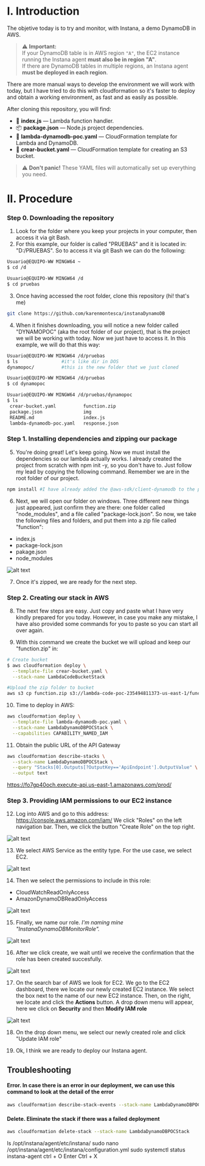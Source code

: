 # I. Introduction
The objetive today is to try and monitor, with Instana, a demo DynamoDB in AWS.

> ⚠️ **Important:**  
> If your DynamoDB table is in AWS region `"A"`, the EC2 instance running the Instana agent **must also be in region "A"**.  
> If there are DynamoDB tables in multiple regions, an Instana agent **must be deployed in each region**.

There are more manual ways to develop the environment we will work with today, but I have tried to do this with cloudformation so it's faster to deploy and obtain a working environment, as fast and as easily as possible.

After cloning this repository, you will find:
- 📄 **index.js** — Lambda function handler.
- 📦 **package.json** — Node.js project dependencies.
- 📝 **lambda-dynamodb-poc.yaml** — CloudFormation template for Lambda and DynamoDB.
- 📝 **crear-bucket.yaml** — CloudFormation template for creating an S3 bucket.

> ⚠️ **Don't panic!** These YAML files will automatically set up everything you need.


# II. Procedure
### Step 0. Downloading the repository
1. Look for the folder where you keep your projects in your computer, then access it via git Bash.
2. For this example, our folder is called "PRUEBAS" and it is located in:
"D:/PRUEBAS". So to access it via git Bash we can do the following:

```bash
Usuario@EQUIPO-WW MINGW64 ~
$ cd /d

Usuario@EQUIPO-WW MINGW64 /d
$ cd pruebas
```

3. Once having accessed the root folder, clone this repository (hi! that's me)

```bash
git clone https://github.com/karenmontesca/instanaDynamoDB
```

4. When it finishes downloading, you will notice a new folder called "DYNAMOPOC" (aka the root folder of our project), that is the project we will be working with today. Now we just have to access it. In this example, we will do that this way:

```bash
Usuario@EQUIPO-WW MINGW64 /d/pruebas
$ ls                #it's like dir in DOS
dynamopoc/          #this is the new folder that we just cloned

Usuario@EQUIPO-WW MINGW64 /d/pruebas
$ cd dynamopoc

Usuario@EQUIPO-WW MINGW64 /d/pruebas/dynamopoc
$ ls
 crear-bucket.yaml          function.zip               
 package.json               img
 README.md                  index.js                   
 lambda-dynamodb-poc.yaml   response.json
```
### Step 1. Installing dependencies and zipping our package
5. You're doing great! Let's keep going. Now we must install the dependencies so our lambda actually works. I already created the project from scratch with npm init -y, so you don't have to. Just follow my lead by copying the following command. Remember we are in the root folder of our project.

```bash
npm install #I have already added the @aws-sdk/client-dynamodb to the package.json
```

6. Next, we will open our folder on windows. Three different new things just appeared, just confirm they are there: one folder called "node_modules", and a file called "package-lock.json". 
So now, we take the following files and folders, and put them into a zip file called "function":
- index.js
- package-lock.json
- pakage.json
- node_modules

![alt text](https://github.com/karenmontesca/instanaDynamoDB/blob/master/img/zippear1.jpg "Zip")

7. Once it's zipped, we are ready for the next step.

### Step 2. Creating our stack in AWS

8. The next few steps are easy. Just copy and paste what I have very kindly prepared for you today. However, in case you make any mistake, I have also provided some commands for you to paste so you can start all over again.

9. With this command we create the bucket we will upload and keep our "function.zip" in:

```bash
# Create bucket
$ aws cloudformation deploy \
  --template-file crear-bucket.yaml \
  --stack-name LambdaCodeBucketStack

#Upload the zip folder to bucket
aws s3 cp function.zip s3://lambda-code-poc-235494811373-us-east-1/function.zip
```

10. Time to deploy in AWS:

```bash
aws cloudformation deploy \
  --template-file lambda-dynamodb-poc.yaml \
  --stack-name LambdaDynamoDBPOCStack \
  --capabilities CAPABILITY_NAMED_IAM
```
11. Obtain the public URL of the API Gateway

```bash
aws cloudformation describe-stacks \
  --stack-name LambdaDynamoDBPOCStack \
  --query "Stacks[0].Outputs[?OutputKey=='ApiEndpoint'].OutputValue" \
  --output text
```


https://fo7gp40och.execute-api.us-east-1.amazonaws.com/prod/

### Step 3. Providing IAM permissions to our EC2 instance
12. Log into AWS and go to this address:
https://console.aws.amazon.com/iam/
We click "Roles" on the left navigation bar. Then, we click the button "Create Role" on the top right.

![alt text](https://github.com/karenmontesca/instanaDynamoDB/blob/master/img/IAMRole1.jpg "IAMRole")

13. We select AWS Service as the entity type. For the use case, we select EC2.

![alt text](https://github.com/karenmontesca/instanaDynamoDB/blob/master/img/IAMRole2.jpg "IAMRole")

14. Then we select the permissions to include in this role:
- CloudWatchReadOnlyAccess
- AmazonDynamoDBReadOnlyAccess

![alt text](https://github.com/karenmontesca/instanaDynamoDB/blob/master/img/IAMRole3.jpg "CloudWatchReadOnlyAccess & AmazonDynamoDBReadOnlyAccess")

15. Finally, we name our role. *I'm naming mine "InstanaDynamoDBMonitorRole".*

![alt text](https://github.com/karenmontesca/instanaDynamoDB/blob/master/img/IAMRole4.jpg "Name")

16. After we click create, we wait until we receive the confirmation that the role has been created succesfully.

![alt text](https://github.com/karenmontesca/instanaDynamoDB/blob/master/img/IAMRole5.jpg "Success")

17. On the search bar of AWS we look for EC2. We go to the EC2 dashboard, there we locate our newly created EC2 instance. We select the box next to the name of our new EC2 instance. Then, on the right, we locate and click the **Actions** button. A drop down menu will appear, here we click on **Security** and then **Modify IAM role**

![alt text](https://github.com/karenmontesca/instanaDynamoDB/blob/master/img/IAMRole7.jpg "Modify IAM role")

18. On the drop down menu, we select our newly created role and click "Update IAM role"

19. Ok, I think we are ready to deploy our Instana agent.




## Troubleshooting
#### Error. In case there is an error in our deployment, we can use this command to look at the detail of the error
```bash
aws cloudformation describe-stack-events --stack-name LambdaDynamoDBPOCStack
```
#### Delete. Eliminate the stack if there was a failed deployment
```bash
aws cloudformation delete-stack --stack-name LambdaDynamoDBPOCStack
```

ls /opt/instana/agent/etc/instana/
sudo nano /opt/instana/agent/etc/instana/configuration.yml
sudo systemctl status instana-agent
ctrl + O
Enter
Ctrl + X

